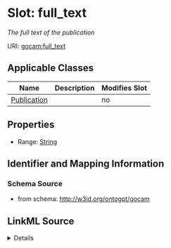 

# Slot: full_text


_The full text of the publication_



URI: [gocam:full_text](http://w3id.org/ontogpt/gocam/full_text)



<!-- no inheritance hierarchy -->





## Applicable Classes

| Name | Description | Modifies Slot |
| --- | --- | --- |
| [Publication](Publication.md) |  |  no  |







## Properties

* Range: [String](String.md)





## Identifier and Mapping Information







### Schema Source


* from schema: http://w3id.org/ontogpt/gocam




## LinkML Source

<details>
```yaml
name: full_text
description: The full text of the publication
from_schema: http://w3id.org/ontogpt/gocam
rank: 1000
alias: full_text
owner: Publication
domain_of:
- Publication
range: string

```
</details>